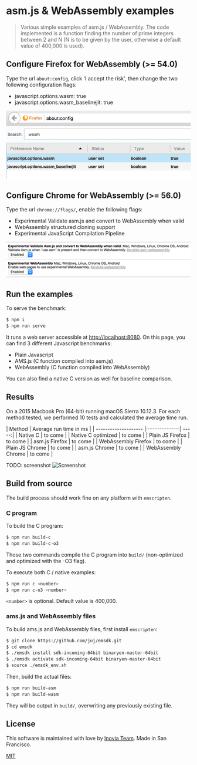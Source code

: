 # asm.js & WebAssembly examples

> Various simple examples of asm.js / WebAssembly. The code implemented is a function finding the number of prime integers between 2 and N (N is to be given by the user, otherwise a default value of 400,000 is used).

## Configure Firefox for WebAssembly (>= 54.0)

Type the url `about:config`, click 'I accept the risk', then change the two following configuration flags:

- javascript.options.wasm: true
- javascript.options.wasm_baselinejit: true

<img src="https://github.com/rpellerin/webassembly-experiments/blob/master/public/ff-wasm-activate.png" alt="Screenshot" width="600" />


## Configure Chrome for WebAssembly (>= 56.0)

Type the url `chrome://flags/`, enable the following flags:

- Experimental Validate asm.js and convert to WebAssembly when valid
- WebAssembly structured cloning support
- Experimental JavaScript Compilation Pipeline

<img src="https://github.com/rpellerin/webassembly-experiments/blob/master/public/chrome-wasm-activate.png" alt="Screenshot" width="700" />


## Run the examples

To serve the benchmark:
```bash
$ npm i
$ npm run serve
```


It runs a web server accessible at [http://localhost:8080](http://localhost:8080). On this page, you can find 3 different Javascript benchmarks:

- Plain Javascript
- AMS.js (C function compiled into asm.js)
- WebAssembly (C function compiled into WebAssembly)


You can also find a native C version as well for baseline comparison.

## Results

On a 2015 Macbook Pro (64-bit) running macOS Sierra 10.12.3. For each method tested, we performed 10 tests and calculated the average time run.

| Method               | Average run time in ms |
| -------------------- |:-------------:| -----:|
| Native C             | to come                  |
| Native C optimized   | to come                  |
| Plain JS Firefox     | to come                  |
| asm.js Firefox       | to come                  |
| WebAssembly Firefox  | to come                  |
| Plain JS Chrome     | to come                  |
| asm.js Chrome        | to come                  |
| WebAssembly Chrome   | to come                  |

TODO: screenshot
![Screenshot](https://github.com/rpellerin/webassembly-experiments/blob/master/public/data/assets/screenshot.gif)

## Build from source

The build process should work fine on any platform with `emscripten`.

### C program

To build the C program:

```bash
$ npm run build-c
$ npm run build-c-o3
```

Those two commands compile the C program into `build/` (non-optimized and optimized with the -O3 flag).

To execute both C / native examples:

```bash
$ npm run c <number>
$ npm run c-o3 <number>
```

`<number>` is optional. Default value is 400,000.

### ams.js and WebAssembly files

To build ams.js and WebAssembly files, first install `emscripten`:

```bash
$ git clone https://github.com/juj/emsdk.git
$ cd emsdk
$ ./emsdk install sdk-incoming-64bit binaryen-master-64bit
$ ./emsdk activate sdk-incoming-64bit binaryen-master-64bit
$ source ./emsdk_env.sh
```

Then, build the actual files:

```bash
$ npm run build-asm
$ npm run build-wasm
```

They will be output in `build/`, overwriting any previously existing file.

## License

This software is  maintained with love by [Inovia Team](https://inovia-team.com).
Made in San Francisco.

[MIT](http://vjpr.mit-license.org)
